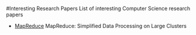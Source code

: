 #Interesting Research Papers
List of interesting Computer Science research papers

* [MapReduce](http://static.googleusercontent.com/media/research.google.com/en//archive/mapreduce-osdi04.pdf) MapReduce: Simplified Data Processing on Large Clusters
